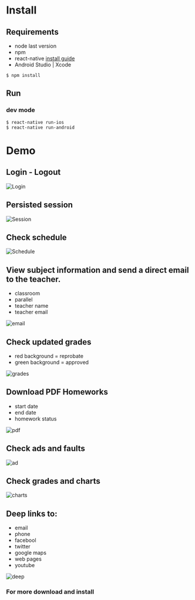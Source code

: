 # Install
## Requirements
* node last version
* npm
* react-native [install guide](https://facebook.github.io/react-native/docs/getting-started)
* Android Studio | Xcode 

``` shell
$ npm install
```

## Run 
### dev mode
``` shell
$ react-native run-ios
$ react-native run-android
```
# Demo

## Login - Logout
![Login](./readme-gif/loginLogout.gif)

## Persisted session
![Session](./readme-gif/session.gif)

## Check schedule
![Schedule](./readme-gif/schedule.gif)


## View subject information and send a direct email to the teacher.
* classroom 
* parallel
* teacher name
* teacher email 

![email](./readme-gif/email.gif)

## Check updated grades
* red background = reprobate
* green background = approved

![grades](./readme-gif/grades.gif)


## Download PDF Homeworks
* start date
* end date
* homework status

![pdf](./readme-gif/pdf.gif)

## Check ads and faults
![ad](./readme-gif/ad.gif)


## Check grades and charts
![charts](./readme-gif/charts.gif)

## Deep links to:
* email
* phone
* facebool
* twitter
* google maps
* web pages
* youtube

![deep](./readme-gif/deep.gif)

### For more download and install